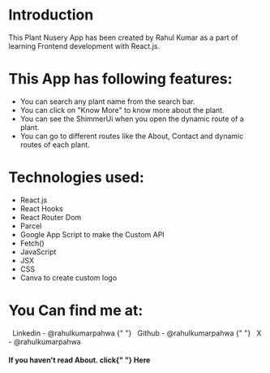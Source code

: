 # Introduction

This Plant Nusery App has been created by <Link to="https://linkedin.com/in/rahulkumarpahwa">Rahul Kumar</Link> as a part of learning Frontend development with React.js.

# This App has following features:

- You can search any plant name from the search bar.
- You can click on "Know More" to know more about the plant.
- You can see the ShimmerUi when you open the dynamic route of a plant.
- You can go to different routes like the About, Contact and dynamic routes of each plant.

# Technologies used:

- React.js
- React Hooks
- React Router Dom
- Parcel
- Google App Script to make the Custom API
- Fetch()
- JavaScript
- JSX
- CSS
- Canva to create custom logo

# You Can find me at:

<Link to="https://linkedin.com/in/rahulkumarpahwa">
        <i className="fa-brands fa-linkedin"></i> &nbsp; Linkedin -
        @rahulkumarpahwa
      </Link>{" "}
      <Link to="https://github.com/rahulkumarpahwa">
        <i className="fa-brands fa-square-github"></i> &nbsp; Github -
        @rahulkumarpahwa
      </Link>{" "}
      <Link to="https://twitter.com/rahulkumarpahwa">
        <i className="fa-brands fa-square-x-twitter"></i> &nbsp; X -
        @rahulkumarpahwa
      </Link>
      <h4>
        If you haven't read About. click{" "}
        <Link to="/about">
          Here
        </Link>
